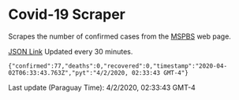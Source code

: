 # Covid-19 Scraper

Scrapes the number of confirmed cases from the [MSPBS](https://www.mspbs.gov.py/covid-19.php) web page.

[JSON Link](https://jmayalag.github.io/covid19-scrape/cases.json)
Updated every 30 minutes.
```
{"confirmed":77,"deaths":0,"recovered":0,"timestamp":"2020-04-02T06:33:43.763Z","pyt":"4/2/2020, 02:33:43 GMT-4"}
```
Last update (Paraguay Time): 4/2/2020, 02:33:43 GMT-4